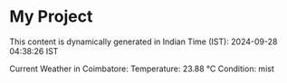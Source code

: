 # My Project

This content is dynamically generated in Indian Time (IST): 2024-09-28 04:38:26 IST


Current Weather in Coimbatore:
Temperature: 23.88 °C
Condition: mist
